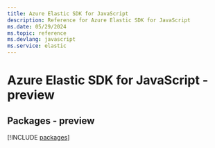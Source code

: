 ```yaml
---
title: Azure Elastic SDK for JavaScript
description: Reference for Azure Elastic SDK for JavaScript
ms.date: 05/29/2024
ms.topic: reference
ms.devlang: javascript
ms.service: elastic
---
```

# Azure Elastic SDK for JavaScript - preview
## Packages - preview
[!INCLUDE [packages](elastic-index.md)]